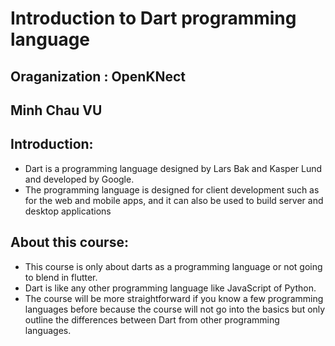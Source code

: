 # Introduction to Dart programming language
## Oraganization : OpenKNect

## Minh Chau VU

## Introduction: 
- Dart is a programming language designed by Lars Bak and Kasper Lund and developed by Google. 
- The programming language is designed for client development such as for the web and mobile apps, and it can also be used to build server and desktop applications

## About this course:
- This course is only about darts as a programming language or not going to blend in flutter.
- Dart is like any other programming language like JavaScript of Python.
- The course will be more straightforward if you know a few programming languages before because the course will not go into the basics but only outline the differences between Dart from other programming languages.